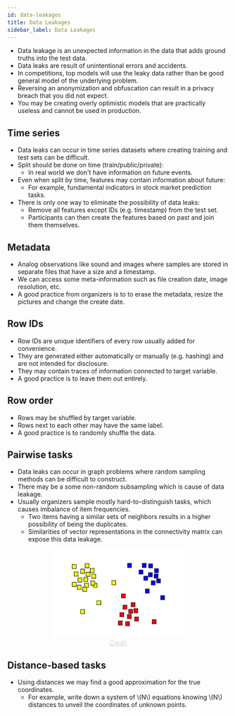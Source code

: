 ```yaml
---
id: data-leakages
title: Data Leakages
sidebar_label: Data Leakages
---
```


- Data leakage is an unexpected information in the data that adds ground truths into the test data.
- Data leaks are result of unintentional errors and accidents.
- In competitions, top models will use the leaky data rather than be good general model of the underlying problem.
- Reversing an anonymization and obfuscation can result in a privacy breach that you did not expect.
- You may be creating overly optimistic models that are practically useless and cannot be used in production.

## Time series
- Data leaks can occur in time series datasets where creating training and test sets can be difficult.
- Split should be done on time (train/public/private):
    - In real world we don't have information on future events.
- Even when split by time, features may contain information about future:
    - For example, fundamental indicators in stock market prediction tasks.
- There is only one way to eliminate the possibility of data leaks:
    - Remove all features except IDs (e.g. timestamp) from the test set.
    - Participants can then create the features based on past and join them themselves.

## Metadata
- Analog observations like sound and images where samples are stored in separate files that have a size and a timestamp.
- We can access some meta-information such as file creation date, image resolution, etc.
- A good practice from organizers is to to erase the metadata, resize the pictures and change the create date.

## Row IDs
- Row IDs are unique identifiers of every row usually added for convenience.
- They are generated either automatically or manually (e.g. hashing) and are not intended for disclosure.
- They may contain traces of information connected to target variable.
- A good practice is to leave them out entirely.

## Row order
- Rows may be shuffled by target variable.
- Rows next to each other may have the same label.
- A good practice is to randomly shuffle the data.

## Pairwise tasks
- Data leaks can occur in graph problems where random sampling methods can be difficult to construct.
- There may be a some non-random subsampling which is cause of data leakage.
- Usually organizers sample mostly hard-to-distinguish tasks, which causes imbalance of item frequencies.
    - Two items having a similar sets of neighbors results in a higher possibility of being the duplicates.
    - Similarities of vector representations in the connectivity matrix can expose this data leakage.

<center><img width=300 src="/img/docs/1200px-Cluster-2.svg.png"/></center>
<center><a href="https://en.wikipedia.org/wiki/Cluster_analysis" target="_blank" style="color: lightgrey">Credit</a></center>

## Distance-based tasks
- Using distances we may find a good approximation for the true coordinates.
    - For example, write down a system of \\(N\\) equations knowing \\(N\\) distances to unveil the coordinates of unknown points.
